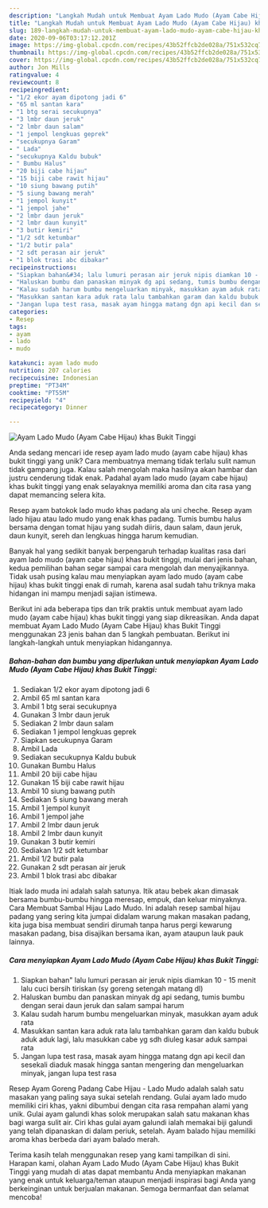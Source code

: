 ```yaml
---
description: "Langkah Mudah untuk Membuat Ayam Lado Mudo (Ayam Cabe Hijau) khas Bukit Tinggi Anti Gagal"
title: "Langkah Mudah untuk Membuat Ayam Lado Mudo (Ayam Cabe Hijau) khas Bukit Tinggi Anti Gagal"
slug: 189-langkah-mudah-untuk-membuat-ayam-lado-mudo-ayam-cabe-hijau-khas-bukit-tinggi-anti-gagal
date: 2020-09-06T03:17:12.201Z
image: https://img-global.cpcdn.com/recipes/43b52ffcb2de028a/751x532cq70/ayam-lado-mudo-ayam-cabe-hijau-khas-bukit-tinggi-foto-resep-utama.jpg
thumbnail: https://img-global.cpcdn.com/recipes/43b52ffcb2de028a/751x532cq70/ayam-lado-mudo-ayam-cabe-hijau-khas-bukit-tinggi-foto-resep-utama.jpg
cover: https://img-global.cpcdn.com/recipes/43b52ffcb2de028a/751x532cq70/ayam-lado-mudo-ayam-cabe-hijau-khas-bukit-tinggi-foto-resep-utama.jpg
author: Jon Mills
ratingvalue: 4
reviewcount: 8
recipeingredient:
- "1/2 ekor ayam dipotong jadi 6"
- "65 ml santan kara"
- "1 btg serai secukupnya"
- "3 lmbr daun jeruk"
- "2 lmbr daun salam"
- "1 jempol lengkuas geprek"
- "secukupnya Garam"
- " Lada"
- "secukupnya Kaldu bubuk"
- " Bumbu Halus"
- "20 biji cabe hijau"
- "15 biji cabe rawit hijau"
- "10 siung bawang putih"
- "5 siung bawang merah"
- "1 jempol kunyit"
- "1 jempol jahe"
- "2 lmbr daun jeruk"
- "2 lmbr daun kunyit"
- "3 butir kemiri"
- "1/2 sdt ketumbar"
- "1/2 butir pala"
- "2 sdt perasan air jeruk"
- "1 blok trasi abc dibakar"
recipeinstructions:
- "Siapkan bahan&#34; lalu lumuri perasan air jeruk nipis diamkan 10 - 15 menit lalu cuci bersih tiriskan (sy goreng setengah matang dl)"
- "Haluskan bumbu dan panaskan minyak dg api sedang, tumis bumbu dengan serai daun jeruk dan salam sampai harum"
- "Kalau sudah harum bumbu mengeluarkan minyak, masukkan ayam aduk rata"
- "Masukkan santan kara aduk rata lalu tambahkan garam dan kaldu bubuk aduk aduk lagi, lalu masukkan cabe yg sdh diuleg kasar aduk sampai rata"
- "Jangan lupa test rasa, masak ayam hingga matang dgn api kecil dan sesekali diaduk masak hingga santan mengering dan mengeluarkan minyak, jangan lupa test rasa"
categories:
- Resep
tags:
- ayam
- lado
- mudo

katakunci: ayam lado mudo 
nutrition: 207 calories
recipecuisine: Indonesian
preptime: "PT34M"
cooktime: "PT55M"
recipeyield: "4"
recipecategory: Dinner

---
```



![Ayam Lado Mudo (Ayam Cabe Hijau) khas Bukit Tinggi](https://img-global.cpcdn.com/recipes/43b52ffcb2de028a/751x532cq70/ayam-lado-mudo-ayam-cabe-hijau-khas-bukit-tinggi-foto-resep-utama.jpg)

Anda sedang mencari ide resep ayam lado mudo (ayam cabe hijau) khas bukit tinggi yang unik? Cara membuatnya memang tidak terlalu sulit namun tidak gampang juga. Kalau salah mengolah maka hasilnya akan hambar dan justru cenderung tidak enak. Padahal ayam lado mudo (ayam cabe hijau) khas bukit tinggi yang enak selayaknya memiliki aroma dan cita rasa yang dapat memancing selera kita.

Resep ayam batokok lado mudo khas padang ala uni cheche. Resep ayam lado hijau atau lado mudo yang enak khas padang. Tumis bumbu halus bersama dengan tomat hijau yang sudah diiris, daun salam, daun jeruk, daun kunyit, sereh dan lengkuas hingga harum kemudian.

Banyak hal yang sedikit banyak berpengaruh terhadap kualitas rasa dari ayam lado mudo (ayam cabe hijau) khas bukit tinggi, mulai dari jenis bahan, kedua pemilihan bahan segar sampai cara mengolah dan menyajikannya. Tidak usah pusing kalau mau menyiapkan ayam lado mudo (ayam cabe hijau) khas bukit tinggi enak di rumah, karena asal sudah tahu triknya maka hidangan ini mampu menjadi sajian istimewa.


Berikut ini ada beberapa tips dan trik praktis untuk membuat ayam lado mudo (ayam cabe hijau) khas bukit tinggi yang siap dikreasikan. Anda dapat membuat Ayam Lado Mudo (Ayam Cabe Hijau) khas Bukit Tinggi menggunakan 23 jenis bahan dan 5 langkah pembuatan. Berikut ini langkah-langkah untuk menyiapkan hidangannya.

<!--inarticleads1-->

##### Bahan-bahan dan bumbu yang diperlukan untuk menyiapkan Ayam Lado Mudo (Ayam Cabe Hijau) khas Bukit Tinggi:

1. Sediakan 1/2 ekor ayam dipotong jadi 6
1. Ambil 65 ml santan kara
1. Ambil 1 btg serai secukupnya
1. Gunakan 3 lmbr daun jeruk
1. Sediakan 2 lmbr daun salam
1. Sediakan 1 jempol lengkuas geprek
1. Siapkan secukupnya Garam
1. Ambil  Lada
1. Sediakan secukupnya Kaldu bubuk
1. Gunakan  Bumbu Halus
1. Ambil 20 biji cabe hijau
1. Gunakan 15 biji cabe rawit hijau
1. Ambil 10 siung bawang putih
1. Sediakan 5 siung bawang merah
1. Ambil 1 jempol kunyit
1. Ambil 1 jempol jahe
1. Ambil 2 lmbr daun jeruk
1. Ambil 2 lmbr daun kunyit
1. Gunakan 3 butir kemiri
1. Sediakan 1/2 sdt ketumbar
1. Ambil 1/2 butir pala
1. Gunakan 2 sdt perasan air jeruk
1. Ambil 1 blok trasi abc dibakar


Itiak lado muda ini adalah salah satunya. Itik atau bebek akan dimasak bersama bumbu-bumbu hingga meresap, empuk, dan keluar minyaknya. Cara Membuat Sambal Hijau Lado Mudo. Ini adalah resep sambal hijau padang yang sering kita jumpai didalam warung makan masakan padang, kita juga bisa membuat sendiri dirumah tanpa harus pergi kewarung masakan padang, bisa disajikan bersama ikan, ayam ataupun lauk pauk lainnya. 

<!--inarticleads2-->

##### Cara menyiapkan Ayam Lado Mudo (Ayam Cabe Hijau) khas Bukit Tinggi:

1. Siapkan bahan&#34; lalu lumuri perasan air jeruk nipis diamkan 10 - 15 menit lalu cuci bersih tiriskan (sy goreng setengah matang dl)
1. Haluskan bumbu dan panaskan minyak dg api sedang, tumis bumbu dengan serai daun jeruk dan salam sampai harum
1. Kalau sudah harum bumbu mengeluarkan minyak, masukkan ayam aduk rata
1. Masukkan santan kara aduk rata lalu tambahkan garam dan kaldu bubuk aduk aduk lagi, lalu masukkan cabe yg sdh diuleg kasar aduk sampai rata
1. Jangan lupa test rasa, masak ayam hingga matang dgn api kecil dan sesekali diaduk masak hingga santan mengering dan mengeluarkan minyak, jangan lupa test rasa


Resep Ayam Goreng Padang Cabe Hijau - Lado Mudo adalah salah satu masakan yang paling saya sukai setelah rendang. Gulai ayam lado mudo memiliki ciri khas, yakni dibumbui dengan cita rasa rempahan alami yang unik. Gulai ayam galundi khas solok merupakan salah satu makanan khas bagi warga sulit air. Ciri khas gulai ayam galundi ialah memakai biji galundi yang telah dipanaskan di dalam periuk, setelah. Ayam balado hijau memiliki aroma khas berbeda dari ayam balado merah. 

Terima kasih telah menggunakan resep yang kami tampilkan di sini. Harapan kami, olahan Ayam Lado Mudo (Ayam Cabe Hijau) khas Bukit Tinggi yang mudah di atas dapat membantu Anda menyiapkan makanan yang enak untuk keluarga/teman ataupun menjadi inspirasi bagi Anda yang berkeinginan untuk berjualan makanan. Semoga bermanfaat dan selamat mencoba!
